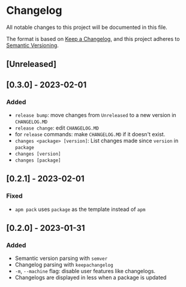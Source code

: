 # Changelog

All notable changes to this project will be documented in this file.

The format is based on [Keep a Changelog](https://keepachangelog.com/en/1.0.0/),
and this project adheres to [Semantic Versioning](https://semver.org/spec/v2.0.0.html).

## [Unreleased]

## [0.3.0] - 2023-02-01

### Added
- `release bump`: move changes from `Unreleased` to a new version in `CHANGELOG.MD`
- `release change`: edit `CHANGELOG.MD`
- for `release` commands: make `CHANGELOG.MD` if it doesn't exist.
- `changes <package> [version]`: List changes made since `version` in `package`
- `changes [version]`
- `changes [package]`

## [0.2.1] - 2023-02-01

### Fixed
- `apm pack` uses `package` as the template instead of `apm`

## [0.2.0] - 2023-01-31

### Added
- Semantic version parsing with `semver`
- Changelog parsing with `keepachangelog`
- `-m`, `--machine` flag: disable user features like changelogs.
- Changelogs are displayed in less when a package is updated
